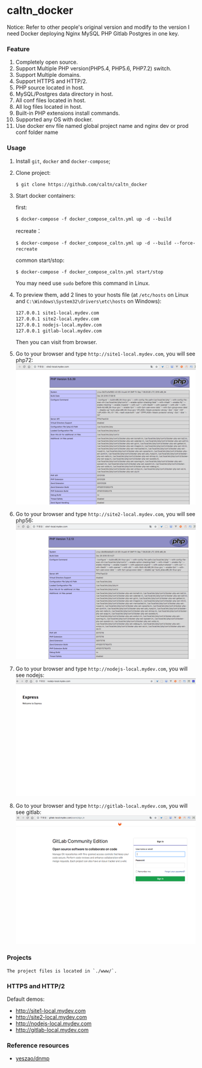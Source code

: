 # caltn_docker

Notice: Refer to other people's original version and modify to the version I need
Docker deploying Nginx MySQL PHP Gitlab Postgres in one key.

### Feature
1. Completely open source.
2. Support Multiple PHP version(PHP5.4, PHP5.6, PHP7.2) switch.
3. Support Multiple domains.
4. Support HTTPS and HTTP/2.
5. PHP source located in host.
6. MySQL/Postgres data directory in host.
7. All conf files located in host.
8. All log files located in host.
9. Built-in PHP extensions install commands.
10. Supported any OS with docker.
11. Use docker env file named global project name and nginx dev or prod conf folder name



### Usage
1. Install `git`, `docker` and `docker-compose`;
2. Clone project:
    ```
    $ git clone https://github.com/caltn/caltn_docker
    ```
4. Start docker containers:
    
    first:
    ```
    $ docker-compose -f docker_compose_caltn.yml up -d --build
    ```

    recreate：
    ```
    $ docker-compose -f docker_compose_caltn.yml up -d --build --force-recreate
    ```

    common start/stop:
    ```
    $ docker-compose -f docker_compose_caltn.yml start/stop
    ```
    You may need use `sudo` before this command in Linux.
5. To preview them, add 2 lines to your hosts file (at `/etc/hosts` on Linux and `C:\Windows\System32\drivers\etc\hosts` on Windows):
    ```
    127.0.0.1 site1-local.mydev.com
    127.0.0.1 site2-local.mydev.com
    127.0.0.1 nodejs-local.mydev.com
    127.0.0.1 gitlab-local.mydev.com
    ```
    Then you can visit from browser.
6. Go to your browser and type `http://site1-local.mydev.com`, you will see php72:
![Demo Image](./doc/site1.png)
7. Go to your browser and type `http://site2-local.mydev.com`, you will see php56:
![Demo Image](./doc/site2.png)
8. Go to your browser and type `http://nodejs-local.mydev.com`, you will see nodejs:
![Demo Image](./doc/nodejs.png)
9. Go to your browser and type `http://gitlab-local.mydev.com`, you will see gitlab:
![Demo Image](./doc/gitlab.png)

### Projects
    The project files is located in `./www/`.

### HTTPS and HTTP/2
Default demos:
* http://site1-local.mydev.com
* http://site2-local.mydev.com
* http://nodejs-local.mydev.com
* http://gitlab-local.mydev.com

### Reference resources
- [yeszao/dnmp](https://github.com/yeszao/dnmp)